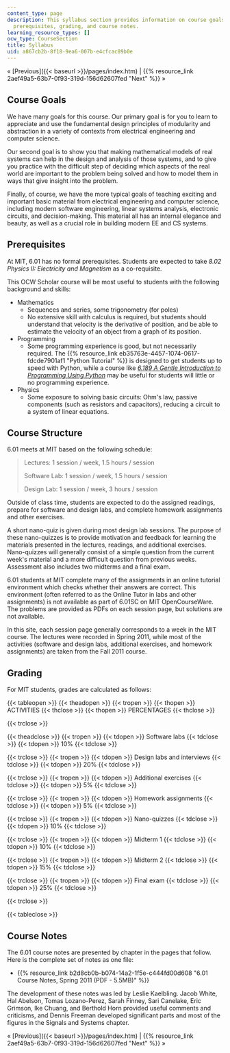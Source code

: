 ```yaml
---
content_type: page
description: This syllabus section provides information on course goals, structure,
  prerequisites, grading, and course notes.
learning_resource_types: []
ocw_type: CourseSection
title: Syllabus
uid: a867cb2b-8f18-9ea6-007b-e4cfcac89b0e
---
```


« [Previous]({{< baseurl >}}/pages/index.htm) | {{% resource_link 2aef49a5-63b7-0f93-319d-156d62607fed "Next" %}} »

Course Goals
------------

We have many goals for this course. Our primary goal is for you to learn to appreciate and use the fundamental design principles of modularity and abstraction in a variety of contexts from electrical engineering and computer science.

Our second goal is to show you that making mathematical models of real systems can help in the design and analysis of those systems, and to give you practice with the difficult step of deciding which aspects of the real world are important to the problem being solved and how to model them in ways that give insight into the problem.

Finally, of course, we have the more typical goals of teaching exciting and important basic material from electrical engineering and computer science, including modern software engineering, linear systems analysis, electronic circuits, and decision-making. This material all has an internal elegance and beauty, as well as a crucial role in building modern EE and CS systems.

Prerequisites
-------------

At MIT, 6.01 has no formal prerequisites. Students are expected to take _8.02 Physics II: Electricity and Magnetism_ as a co-requisite.

This OCW Scholar course will be most useful to students with the following background and skills:

*   Mathematics
    *   Sequences and series, some trigonometry (for poles)
    *   No extensive skill with calculus is required, but students should understand that velocity is the derivative of position, and be able to estimate the velocity of an object from a graph of its position.
*   Programming
    *   Some programming experience is good, but not necessarily required. The {{% resource_link eb35763e-4457-1074-0617-fdcde7901af1 "Python Tutorial" %}} is designed to get students up to speed with Python, while a course like [_6.189 A Gentle Introduction to Programming Using Python_](/courses/6-189-a-gentle-introduction-to-programming-using-python-january-iap-2011) may be useful for students will little or no programming experience.
*   Physics
    *   Some exposure to solving basic circuits: Ohm's law, passive components (such as resistors and capacitors), reducing a circuit to a system of linear equations.

Course Structure
----------------

6.01 meets at MIT based on the following schedule:

> Lectures: 1 session / week, 1.5 hours / session
> 
> Software Lab: 1 session / week, 1.5 hours / session
> 
> Design Lab: 1 session / week, 3 hours / session

Outside of class time, students are expected to do the assigned readings, prepare for software and design labs, and complete homework assignments and other exercises.

A short nano-quiz is given during most design lab sessions. The purpose of these nano-quizzes is to provide motivation and feedback for learning the materials presented in the lectures, readings, and additional exercises. Nano-quizzes will generally consist of a simple question from the current week's material and a more difficult question from previous weeks. Assessment also includes two midterms and a final exam.

6.01 students at MIT complete many of the assignments in an online tutorial environment which checks whether their answers are correct. This environment (often referred to as the Online Tutor in labs and other assignments) is not available as part of 6.01SC on MIT OpenCourseWare. The problems are provided as PDFs on each session page, but solutions are not available.

In this site, each session page generally corresponds to a week in the MIT course. The lectures were recorded in Spring 2011, while most of the activities (software and design labs, additional exercises, and homework assignments) are taken from the Fall 2011 course.

Grading
-------

For MIT students, grades are calculated as follows:

{{< tableopen >}}
{{< theadopen >}}
{{< tropen >}}
{{< thopen >}}
ACTIVITIES
{{< thclose >}}
{{< thopen >}}
PERCENTAGES
{{< thclose >}}

{{< trclose >}}

{{< theadclose >}}
{{< tropen >}}
{{< tdopen >}}
Software labs
{{< tdclose >}}
{{< tdopen >}}
10%
{{< tdclose >}}

{{< trclose >}}
{{< tropen >}}
{{< tdopen >}}
Design labs and interviews
{{< tdclose >}}
{{< tdopen >}}
20%
{{< tdclose >}}

{{< trclose >}}
{{< tropen >}}
{{< tdopen >}}
Additional exercises
{{< tdclose >}}
{{< tdopen >}}
5%
{{< tdclose >}}

{{< trclose >}}
{{< tropen >}}
{{< tdopen >}}
Homework assignments
{{< tdclose >}}
{{< tdopen >}}
5%
{{< tdclose >}}

{{< trclose >}}
{{< tropen >}}
{{< tdopen >}}
Nano-quizzes
{{< tdclose >}}
{{< tdopen >}}
10%
{{< tdclose >}}

{{< trclose >}}
{{< tropen >}}
{{< tdopen >}}
Midterm 1
{{< tdclose >}}
{{< tdopen >}}
10%
{{< tdclose >}}

{{< trclose >}}
{{< tropen >}}
{{< tdopen >}}
Midterm 2
{{< tdclose >}}
{{< tdopen >}}
15%
{{< tdclose >}}

{{< trclose >}}
{{< tropen >}}
{{< tdopen >}}
Final exam
{{< tdclose >}}
{{< tdopen >}}
25%
{{< tdclose >}}

{{< trclose >}}

{{< tableclose >}}

Course Notes
------------

The 6.01 course notes are presented by chapter in the pages that follow. Here is the complete set of notes as one file:

*   {{% resource_link b2d8cb0b-b074-14a2-1f5e-c444fd00d608 "6.01 Course Notes, Spring 2011 (PDF - 5.5MB)" %}}

The development of these notes was led by Leslie Kaelbling. Jacob White, Hal Abelson, Tomas Lozano-Perez, Sarah Finney, Sari Canelake, Eric Grimson, Ike Chuang, and Berthold Horn provided useful comments and criticisms, and Dennis Freeman developed significant parts and most of the figures in the Signals and Systems chapter.

« [Previous]({{< baseurl >}}/pages/index.htm) | {{% resource_link 2aef49a5-63b7-0f93-319d-156d62607fed "Next" %}} »